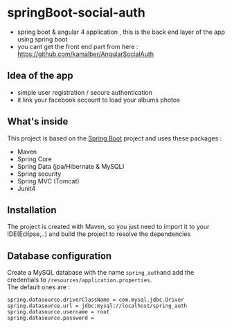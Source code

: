 # springBoot-social-auth
 - spring boot & angular 4 application , this is the back end layer of the app using spring boot 
 - you cant get the front end part from here : https://github.com/kamalber/AngularSocialAuth
## Idea of the app 
 - simple user registration / secure authentication
 - it link your facebook account to load your albums photos
## What's inside 
This project is based on the [Spring Boot](http://projects.spring.io/spring-boot/) project and uses these packages :
- Maven
- Spring Core
- Spring Data (jpa/Hibernate & MySQL)
- Spring security
- Spring MVC (Tomcat)
- Junit4

## Installation 
The project is created with Maven, so you just need to import it to your IDE(Eclipse,..) and build the project to resolve the dependencies

## Database configuration 
Create a MySQL database with the name `spring_auth`and add the credentials to `/resources/application.properties`.  
The default ones are :

```
spring.datasource.driverClassName = com.mysql.jdbc.Driver
spring.datasource.url = jdbc:mysql://localhost/spring_auth
spring.datasource.username = root
spring.datasource.password = 
```
